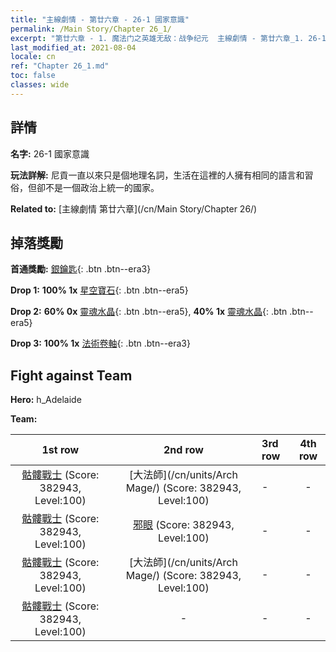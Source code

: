 ```yaml
---
title: "主線劇情 - 第廿六章 - 26-1 國家意識"
permalink: /Main Story/Chapter 26_1/
excerpt: "第廿六章 - 1. 魔法门之英雄无敌：战争纪元  主線劇情 - 第廿六章_1. 26-1 國家意識"
last_modified_at: 2021-08-04
locale: cn
ref: "Chapter 26_1.md"
toc: false
classes: wide
---
```


## 詳情

 **名字:** 26-1 國家意識

 **玩法詳解:** 尼貢一直以來只是個地理名詞，生活在這裡的人擁有相同的語言和習俗，但卻不是一個政治上統一的國家。

 **Related to:** [主線劇情 第廿六章](/cn/Main Story/Chapter 26/)

## 掉落獎勵

 **首通獎勵:** [銀鑰匙](/cn/Items/con_693/){: .btn .btn--era3}

 **Drop 1:** **100% 1x** [星空寶石](/cn/Items/mat_93/){: .btn .btn--era5}

 **Drop 2:** **60% 0x** [靈魂水晶](/cn/Items/mat_87/){: .btn .btn--era5}, **40% 1x** [靈魂水晶](/cn/Items/mat_87/){: .btn .btn--era5}

 **Drop 3:** **100% 1x** [法術卷軸](/cn/Items/con_694/){: .btn .btn--era3}


## Fight against Team
 **Hero:** h_Adelaide

 **Team:**


  | 1st row | 2nd row | 3rd row | 4th row |
  |:----:|:----:|:----|:----:|
  | [骷髏戰士](/cn/units/Skeleton/) (Score: 382943, Level:100)  | [大法師](/cn/units/Arch Mage/) (Score: 382943, Level:100)  | - | - |
  | [骷髏戰士](/cn/units/Skeleton/) (Score: 382943, Level:100)  | [邪眼](/cn/units/Beholder/) (Score: 382943, Level:100)  | - | - |
  | [骷髏戰士](/cn/units/Skeleton/) (Score: 382943, Level:100)  | [大法師](/cn/units/Arch Mage/) (Score: 382943, Level:100)  | - | - |
  | [骷髏戰士](/cn/units/Skeleton/) (Score: 382943, Level:100)  | - | - | - |


